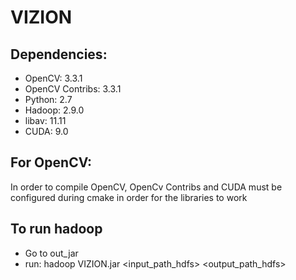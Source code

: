 # VIZION

## Dependencies:
- OpenCV: 3.3.1
- OpenCV Contribs: 3.3.1
- Python: 2.7
- Hadoop: 2.9.0
- libav: 11.11
- CUDA: 9.0

## For OpenCV:
In order to compile OpenCV, OpenCv Contribs and CUDA must be configured during cmake in order for the libraries to work

## To run hadoop
- Go to out_jar
- run: hadoop VIZION.jar <input_path_hdfs> <output_path_hdfs>
